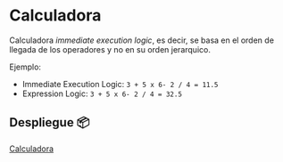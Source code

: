 # Calculadora

Calculadora _immediate execution logic_, es decir, se basa en el orden de llegada de los operadores y no en su orden jerarquico.

Ejemplo:

- Immediate Execution Logic:  `3 + 5 x 6- 2 / 4 = 11.5`
- Expression Logic: `3 + 5 x 6- 2 / 4 = 32.5`


## Despliegue 📦

[Calculadora](https://jhon-h.github.io/calculadora/)

